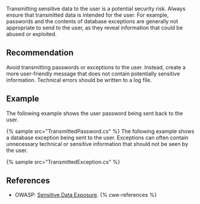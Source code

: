 Transmitting sensitive data to the user is a potential security risk. Always ensure that transmitted data is intended for the user. For example, passwords and the contents of database exceptions are generally not appropriate to send to the user, as they reveal information that could be abused or exploited.


## Recommendation
Avoid transmitting passwords or exceptions to the user. Instead, create a more user-friendly message that does not contain potentially sensitive information. Technical errors should be written to a log file.


## Example
The following example shows the user password being sent back to the user.

{% sample src="TransmittedPassword.cs" %}
The following example shows a database exception being sent to the user. Exceptions can often contain unnecessary technical or sensitive information that should not be seen by the user.

{% sample src="TransmittedException.cs" %}

## References
* OWASP: [Sensitive Data Exposure](https://www.owasp.org/index.php/Top_10_2013-A6-Sensitive_Data_Exposure).
{% cwe-references %}
